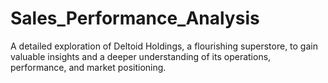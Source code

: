 # Sales_Performance_Analysis
A detailed exploration of Deltoid Holdings, a flourishing superstore, to gain valuable insights and a deeper understanding of its operations, performance, and market positioning.
